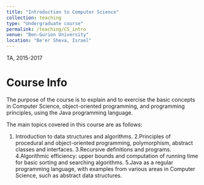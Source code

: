 ```yaml
---
title: "Introduction to Computer Science"
collection: teaching
type: "Undergraduate course"
permalink: /teaching/CS_intro
venue: "Ben-Gurion University"
location: "Be'er Sheva, Israel"
---
```


TA, 2015-2017

Course Info
======
The purpose of the course is to explain and to
exercise the basic concepts in Computer
Science, object-oriented programming, and
programming principles, using the Java
programming language.

The main topics covered in this course are as follows:
1. Introduction to data structures and
algorithms.
2.Principles of procedural and object-oriented
programming, polymorphism, abstract classes
and interfaces.
3.Recursive definitions and programs.
4.Algorithmic efficiency: upper bounds and
computation of running time for basic sorting
and searching algorithms.
5.Java as a regular programming language,
with examples from various areas in Computer
Science, such as abstract data structures.

